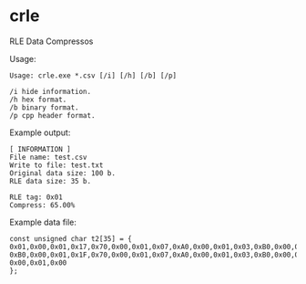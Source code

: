 # crle

RLE Data Compressos

Usage: 
```
Usage: crle.exe *.csv [/i] [/h] [/b] [/p]

/i hide information.
/h hex format.
/b binary format.
/p cpp header format.
```

Example output:
```
[ INFORMATION ]
File name: test.csv
Write to file: test.txt
Original data size: 100 b.
RLE data size: 35 b.

RLE tag: 0x01
Compress: 65.00%
```

Example data file:

```
const unsigned char t2[35] = {
0x01,0x00,0x01,0x17,0x70,0x00,0x01,0x07,0xA0,0x00,0x01,0x03,0xB0,0x00,0x01,0x07,
0xB0,0x00,0x01,0x1F,0x70,0x00,0x01,0x07,0xA0,0x00,0x01,0x03,0xB0,0x00,0x01,0x03,
0x00,0x01,0x00
};
```